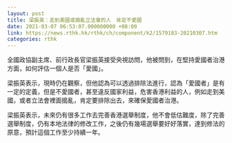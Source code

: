 ```yaml
---
layout: post
title: 梁振英：走到美國或搗亂立法會的人　肯定不愛國
date: 2021-03-07 06:53:07.000000000 +08:00
link: https://news.rthk.hk/rthk/ch/component/k2/1579183-20210307.htm
categories: rthk
---
```


全國政協副主席、前行政長官梁振英接受央視訪問，他被問到，在堅持愛國者治港方面，如何評估一個人是否「愛國」。

梁振英表示，現時仍在觀察，但他認為可以透過排除法進行，認為「愛國者」是有一定的定義，但是不愛國者，甚至違反國家利益，危害香港利益的人，例如走到美國，或者立法會裡面搗亂，肯定要排除出去，來確保愛國者治港。

梁振英表示，未來仍有很多工作去完善香港選舉制度，他不會低估難度，除了完善選舉制度，仍有本地法律的修改工作，之後仍有幾場選舉要好好落實，達到修法的原意，預計這個工作至少持續一年。
